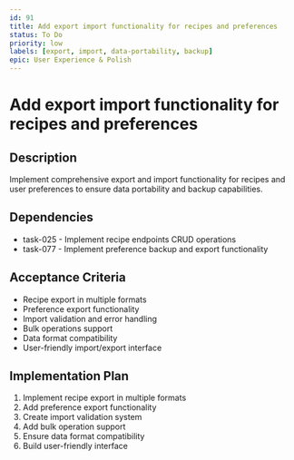 ```yaml
---
id: 91
title: Add export import functionality for recipes and preferences
status: To Do
priority: low
labels: [export, import, data-portability, backup]
epic: User Experience & Polish
---
```


# Add export import functionality for recipes and preferences

## Description
Implement comprehensive export and import functionality for recipes and user preferences to ensure data portability and backup capabilities.

## Dependencies
- task-025 - Implement recipe endpoints CRUD operations
- task-077 - Implement preference backup and export functionality

## Acceptance Criteria
- Recipe export in multiple formats
- Preference export functionality
- Import validation and error handling
- Bulk operations support
- Data format compatibility
- User-friendly import/export interface

## Implementation Plan
1. Implement recipe export in multiple formats
2. Add preference export functionality
3. Create import validation system
4. Add bulk operation support
5. Ensure data format compatibility
6. Build user-friendly interface